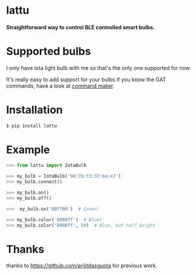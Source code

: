 # lattu
#### Straightforward way to control BLE controlled smart bulbs.

# Supported bulbs
I only have Iota light bulb with me so that's the only one supported for now.

It's really easy to add support for your bulbs if you know the GAT commands, have a look at [command maker](iota_command_maker.py).

# Installation
```sh
$ pip install lattu
```

# Example 

```python
>>> from lattu import IotaBulb

>>> my_bulb = IotaBulb('98:7b:f3:37:6a:e7')
>>> my_bulb.connect()

>>> my_bulb.on()
>>> my_bulb.off()

>>>  my_bulb.on('00ff00')  # Green!

>>> my_bulb.color('0000ff')  # Blue!
>>> my_bulb.color('0000ff', 50)  # Blue, but half bright
```

# Thanks
thanks to https://github.com/arijitdasgupta for previous work.
